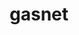 ---
title: "gasnet"
layout: cache
categories: [package, v0.19]
meta: {"versions": ["2022.9.0"], "compilers": ["gcc@=11.1.0", "oneapi@=2022.1.0"], "oss": ["ubuntu20.04"], "platforms": ["linux"], "targets": ["x86_64"], "stacks": ["e4s", "e4s-oneapi"], "num_specs": 3, "num_specs_by_stack": {"e4s": 2, "e4s-oneapi": 1}}
spec_details: [{"hash": "ut4wf6tncotjukmgfhndh5qdxj4tnqqe", "compiler": "gcc@=11.1.0", "versions": ["2022.9.0"], "os": "ubuntu20.04", "platform": "linux", "target": "x86_64", "variants": ["build_system=generic", "conduits=smp", "~cuda", "~debug", "~rocm"], "stacks": ["e4s"], "size": "-", "tarball": "https://binaries.spack.io/releases/v0.19/build_cache/linux-ubuntu20.04-x86_64/gcc-11.1.0/gasnet-2022.9.0/linux-ubuntu20.04-x86_64-gcc-11.1.0-gasnet-2022.9.0-ut4wf6tncotjukmgfhndh5qdxj4tnqqe.spack"}, {"hash": "mmuyzcv22emij2k4gsejqnsehutgtw6r", "compiler": "gcc@=11.1.0", "versions": ["2022.9.0"], "os": "ubuntu20.04", "platform": "linux", "target": "x86_64", "variants": ["amdgpu_target=gfx90a", "build_system=generic", "conduits=smp", "~cuda", "~debug", "+rocm"], "stacks": ["e4s"], "size": "-", "tarball": "https://binaries.spack.io/releases/v0.19/build_cache/linux-ubuntu20.04-x86_64/gcc-11.1.0/gasnet-2022.9.0/linux-ubuntu20.04-x86_64-gcc-11.1.0-gasnet-2022.9.0-mmuyzcv22emij2k4gsejqnsehutgtw6r.spack"}, {"hash": "xaoxf47uxjisqkitkan7o7eepa4k4fsx", "compiler": "oneapi@=2022.1.0", "versions": ["2022.9.0"], "os": "ubuntu20.04", "platform": "linux", "target": "x86_64", "variants": ["build_system=generic", "conduits=smp", "~cuda", "~debug", "~rocm"], "stacks": ["e4s-oneapi"], "size": "-", "tarball": "https://binaries.spack.io/releases/v0.19/build_cache/linux-ubuntu20.04-x86_64/oneapi-2022.1.0/gasnet-2022.9.0/linux-ubuntu20.04-x86_64-oneapi-2022.1.0-gasnet-2022.9.0-xaoxf47uxjisqkitkan7o7eepa4k4fsx.spack"}]
---